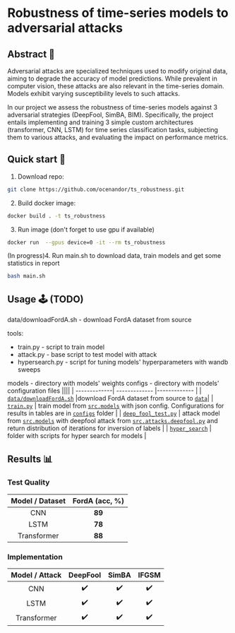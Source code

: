 # Robustness of time-series models to adversarial attacks
## Abstract :memo:

Adversarial attacks are specialized techniques used to modify original data, aiming to degrade the accuracy of model predictions. 
While prevalent in computer vision, these attacks are also relevant in the time-series domain. 
Models exhibit varying susceptibility levels to such attacks. 

In our project we assess the robustness of time-series models against 3 adversarial strategies (DeepFool, SimBA, BIM). 
Specifically, the project entails implementing and training 3 simple custom architectures (transformer, CNN, LSTM) for time series classification tasks, subjecting them to various attacks, and evaluating the impact on performance metrics. 

## Quick start :rocket:
1. Download repo:
```bash
git clone https://github.com/ocenandor/ts_robustness.git
```

2. Build docker image:
```bash
docker build . -t ts_robustness
```

3. Run image (don't forget to use gpu if available)
 ```bash
docker run  --gpus device=0 -it --rm ts_robustness
```

(In progress)4. Run main.sh to download data, train models and get some statistics in report
```bash
bash main.sh
```


## Usage :joystick: (TODO)

data/downloadFordA.sh - download FordA dataset from source

tools:
  - train.py - script to train model
  - attack.py - base script to test model with attack
  - hypersearch.py - script for tuning models' hyperparameters with wandb sweeps

models - directory with models' weights
configs - directory with models' configuration files
||||
| -------------| ------------- |------------- |
| [`data/downloadFordA.sh`](./data/downloadFordA.sh) |download FordA dataset from source to [`data`](./data)|
| [`train.py`](./train.py)   | train model from [`src.models`](./src/models) with json config. Configurations for results in tables are in [`configs`](./configs) folder  |
| [`deep_fool_test.py`](./deep_fool_test.py)  | attack model from [`src.models`](./src/models.py) with deepfool attack from [`src.attacks.deepfool.py`](./src/attacks/deepfool.py) and return distribution of iterations for inversion of labels  |
| [`hyper_search`](hyper_search/transformer_search.py)  |  folder with scripts for hyper search for models |


## Results :bar_chart:
### Test Quality
| Model / Dataset | FordA (acc, %)|
| :-------------:| :-------------: |
| CNN   | **89**  | 
| LSTM  | **78**  |
| Transformer  | **88** | 

### Implementation
| Model / Attack | DeepFool | SimBA | IFGSM |
| :-------------:| :-------------: | :-------------: | :-------------: |
| CNN   | :heavy_check_mark:  | :heavy_check_mark: | :heavy_check_mark: |
| LSTM  | :heavy_check_mark:  | :heavy_check_mark: | :heavy_check_mark: |
| Transformer  | :heavy_check_mark:  | :heavy_check_mark: | :heavy_check_mark: |
